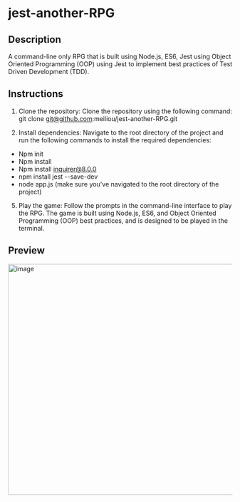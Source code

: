 # jest-another-RPG

## Description

A command-line only RPG that is built using Node.js, ES6, Jest using Object Oriented Programming (OOP) using Jest to implement best practices of Test Driven Development (TDD).

## Instructions

1. Clone the repository: Clone the repository using the following command: <br>
git clone git@github.com:meiliou/jest-another-RPG.git

2. Install dependencies: Navigate to the root directory of the project and run the following commands to install the required dependencies:<br>
- Npm init
- Npm install
- Npm install inquirer@8.0.0
- npm install jest --save-dev
- node app.js (make sure you've navigated to the root directory of the project)

5. Play the game: Follow the prompts in the command-line interface to play the RPG. The game is built using Node.js, ES6, and Object Oriented Programming (OOP) best practices, and is designed to be played in the terminal.

## Preview

<img width="519" alt="image" src="https://user-images.githubusercontent.com/83768277/233763770-21871cd6-8427-4ad8-8b56-9df77f0f1059.png">

